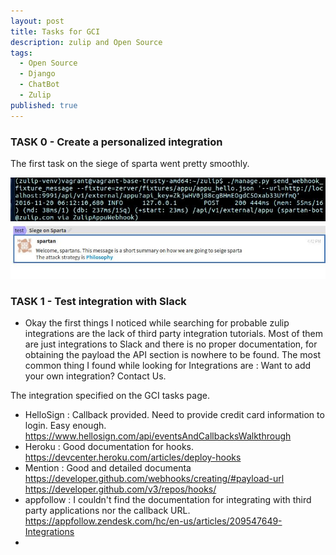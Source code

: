 ```yaml
---
layout: post
title: Tasks for GCI
description: zulip and Open Source
tags:
  - Open Source
  - Django
  - ChatBot
  - Zulip
published: true
---
```

### TASK 0  - Create a personalized integration 
The first task on the siege of sparta went pretty smoothly.

<img src="images/webhook1.jpg">
<img src="images/webhook2.jpg">

### TASK 1 - Test integration with Slack
* Okay the first things I noticed while searching for probable zulip integrations are the lack of third party integration tutorials. Most of them are just integrations to Slack and there is no proper documentation, for obtaining the payload the API section is nowhere to be found. The most common thing I found while looking for Integrations are : Want to add your own integration? Contact Us.

The integration specified on the GCI tasks page.
* HelloSign : Callback provided. Need to provide credit card information to login. Easy enough. https://www.hellosign.com/api/eventsAndCallbacksWalkthrough
* Heroku : Good documentation for hooks. https://devcenter.heroku.com/articles/deploy-hooks
* Mention : Good and detailed documenta https://developer.github.com/webhooks/creating/#payload-url https://developer.github.com/v3/repos/hooks/
* appfollow : I couldn't find the documentation for integrating with third party applications nor the callback URL.
https://appfollow.zendesk.com/hc/en-us/articles/209547649-Integrations
*
